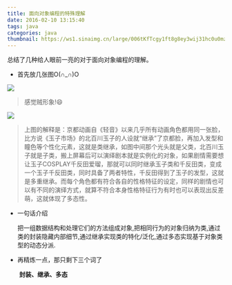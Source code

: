 ```yaml
---
title: 面向对象编程的特殊理解
date: 2016-02-10 13:15:40
tags: java
categories: java
thumbnail: https://ws1.sinaimg.cn/large/006tKfTcgy1ft8g8ey3wij31hc0u0mzb.jpg
---
```


总结了几种给人眼前一亮的对于面向对象编程的理解。

<!-- more -->

- 首先放几张图O(∩_∩)O

![](https://ws1.sinaimg.cn/large/006tNc79gy1ftbi2mmyyrj30en0det9p.jpg)

> 感觉贼形象!😄

![](https://ws1.sinaimg.cn/large/006tNc79gy1ftbi2zpwdwj30k00dct99.jpg)

> ​	上图的解释是：京都动画自《轻音》以来几乎所有动画角色都用同一张脸，比方说《玉子市场》的北百川玉子的人设就“继承”了京都脸，再加入发型和瞳色等个性化元素，这就是类继承，如图中间那个光头就是父类，北百川玉子就是子类，搬上屏幕后可以演绎剧本就是实例化的对象，如果剧情需要想让玉子COSPLAY千反田爱瑠，那就可以同时继承玉子类和千反田类，变成一个玉子千反田类，同时具备了两者特性，千反田得到了玉子的发型，这就是多重继承。而每个角色都有符合各自的性格特征的设定，同样的剧情也可以有不同的演绎方式，就算不符合本身性格特征行为有时也可以表现出反差萌，这就体现了多态性。

- 一句话介绍

	 ​	把一组数据结构和处理它们的方法组成对象,把相同行为的对象归纳为类,通过类的封装隐藏内部细节,通过继承实现类的特化/泛化,通过多态实现基于对象类型的动态分派.

- 再精炼一点，那只剩下三个词了

	 ​	**封装、继承、多态**


